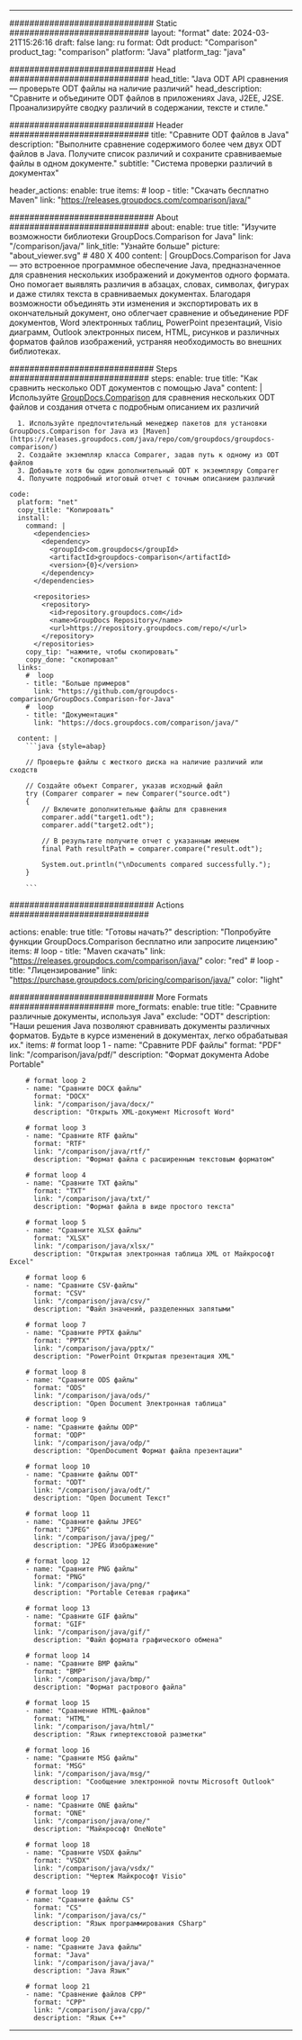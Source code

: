 
---
############################# Static ############################
layout: "format"
date:  2024-03-21T15:26:16
draft: false
lang: ru
format: Odt
product: "Comparison"
product_tag: "comparison"
platform: "Java"
platform_tag: "java"

############################# Head ############################
head_title: "Java ODT API сравнения — проверьте ODT файлы на наличие различий"
head_description: "Сравните и объедините ODT файлов в приложениях Java, J2EE, J2SE. Проанализируйте сводку различий в содержании, тексте и стиле."

############################# Header ############################
title: "Сравните ODT файлов в Java" 
description: "Выполните сравнение содержимого более чем двух ODT файлов в Java. Получите список различий и сохраните сравниваемые файлы в одном документе."
subtitle: "Система проверки различий в документах" 

header_actions:
  enable: true
  items:
    #  loop
    - title: "Скачать бесплатно Maven"
      link: "https://releases.groupdocs.com/comparison/java/"
      
############################# About ############################
about:
    enable: true
    title: "Изучите возможности библиотеки GroupDocs.Comparison for Java"
    link: "/comparison/java/"
    link_title: "Узнайте больше"
    picture: "about_viewer.svg" # 480 X 400
    content: |
       GroupDocs.Comparison for Java — это встроенное программное обеспечение Java, предназначенное для сравнения нескольких изображений и документов одного формата. Оно помогает выявлять различия в абзацах, словах, символах, фигурах и даже стилях текста в сравниваемых документах. Благодаря возможности объединять эти изменения и экспортировать их в окончательный документ, оно облегчает сравнение и объединение PDF документов, Word электронных таблиц, PowerPoint презентаций, Visio диаграмм, Outlook электронных писем, HTML, рисунков и различных форматов файлов изображений, устраняя необходимость во внешних библиотеках.

############################# Steps ############################
steps:
    enable: true
    title: "Как сравнить несколько ODT документов с помощью Java"
    content: |
      Используйте [GroupDocs.Comparison](https://products.groupdocs.com/comparison/java/) для сравнения нескольких ODT файлов и создания отчета с подробным описанием их различий
      
      1. Используйте предпочтительный менеджер пакетов для установки GroupDocs.Comparison for Java из [Maven](https://releases.groupdocs.com/java/repo/com/groupdocs/groupdocs-comparison/)
      2. Создайте экземпляр класса Comparer, задав путь к одному из ODT файлов
      3. Добавьте хотя бы один дополнительный ODT к экземпляру Comparer
      4. Получите подробный итоговый отчет с точным описанием различий
   
    code:
      platform: "net"
      copy_title: "Копировать"
      install:
        command: |
          <dependencies>
            <dependency>
              <groupId>com.groupdocs</groupId>
              <artifactId>groupdocs-comparison</artifactId>
              <version>{0}</version>
            </dependency>
          </dependencies>

          <repositories>
            <repository>
              <id>repository.groupdocs.com</id>
              <name>GroupDocs Repository</name>
              <url>https://repository.groupdocs.com/repo/</url>
            </repository>
          </repositories>
        copy_tip: "нажмите, чтобы скопировать"
        copy_done: "скопировал"
      links:
        #  loop
        - title: "Больше примеров"
          link: "https://github.com/groupdocs-comparison/GroupDocs.Comparison-for-Java"
        #  loop
        - title: "Документация"
          link: "https://docs.groupdocs.com/comparison/java/"
          
      content: |
        ```java {style=abap}

        // Проверьте файлы с жесткого диска на наличие различий или сходств

        // Создайте объект Comparer, указав исходный файл
        try (Comparer comparer = new Comparer("source.odt") 
        {
            // Включите дополнительные файлы для сравнения
        	comparer.add("target1.odt");
            comparer.add("target2.odt");

            // В результате получите отчет с указанным именем
            final Path resultPath = comparer.compare("result.odt"); 

            System.out.println("\nDocuments compared successfully.");
        }
        
        ```            

############################# Actions ############################

actions:
  enable: true
  title: "Готовы начать?"
  description: "Попробуйте функции GroupDocs.Comparison бесплатно или запросите лицензию"
  items:
    #  loop
    - title: "Maven скачать"
      link: "https://releases.groupdocs.com/comparison/java/"
      color: "red"
        #  loop
    - title: "Лицензирование"
      link: "https://purchase.groupdocs.com/pricing/comparison/java/"
      color: "light"


############################# More Formats #####################
more_formats:
    enable: true
    title: "Сравните различные документы, используя Java"
    exclude: "ODT"
    description: "Наши решения Java позволяют сравнивать документы различных форматов. Будьте в курсе изменений в документах, легко обрабатывая их."
    items: 
        # format loop 1
        - name: "Сравните PDF файлы"
          format: "PDF"
          link: "/comparison/java/pdf/"
          description: "Формат документа Adobe Portable"

        # format loop 2
        - name: "Сравните DOCX файлы"
          format: "DOCX"
          link: "/comparison/java/docx/"
          description: "Открыть XML-документ Microsoft Word"

        # format loop 3
        - name: "Сравните RTF файлы"
          format: "RTF"
          link: "/comparison/java/rtf/"
          description: "Формат файла с расширенным текстовым форматом"

        # format loop 4
        - name: "Сравните TXT файлы"
          format: "TXT"
          link: "/comparison/java/txt/"
          description: "Формат файла в виде простого текста"

        # format loop 5
        - name: "Сравните XLSX файлы"
          format: "XLSX"
          link: "/comparison/java/xlsx/"
          description: "Открытая электронная таблица XML от Майкрософт Excel"

        # format loop 6
        - name: "Сравните CSV-файлы"
          format: "CSV"
          link: "/comparison/java/csv/"
          description: "Файл значений, разделенных запятыми"

        # format loop 7
        - name: "Сравните PPTX файлы"
          format: "PPTX"
          link: "/comparison/java/pptx/"
          description: "PowerPoint Открытая презентация XML"

        # format loop 8
        - name: "Сравните ODS файлы"
          format: "ODS"
          link: "/comparison/java/ods/"
          description: "Open Document Электронная таблица"

        # format loop 9
        - name: "Сравните файлы ODP"
          format: "ODP"
          link: "/comparison/java/odp/"
          description: "OpenDocument Формат файла презентации"

        # format loop 10
        - name: "Сравните файлы ODT"
          format: "ODT"
          link: "/comparison/java/odt/"
          description: "Open Document Текст"

        # format loop 11
        - name: "Сравните файлы JPEG"
          format: "JPEG"
          link: "/comparison/java/jpeg/"
          description: "JPEG Изображение"

        # format loop 12
        - name: "Сравните PNG файлы"
          format: "PNG"
          link: "/comparison/java/png/"
          description: "Portable Сетевая графика"

        # format loop 13
        - name: "Сравните GIF файлы"
          format: "GIF"
          link: "/comparison/java/gif/"
          description: "Файл формата графического обмена"

        # format loop 14
        - name: "Сравните BMP файлы"
          format: "BMP"
          link: "/comparison/java/bmp/"
          description: "Формат растрового файла"

        # format loop 15
        - name: "Сравнение HTML-файлов"
          format: "HTML"
          link: "/comparison/java/html/"
          description: "Язык гипертекстовой разметки"

        # format loop 16
        - name: "Сравните MSG файлы"
          format: "MSG"
          link: "/comparison/java/msg/"
          description: "Сообщение электронной почты Microsoft Outlook"

        # format loop 17
        - name: "Сравните ONE файлы"
          format: "ONE"
          link: "/comparison/java/one/"
          description: "Майкрософт OneNote"

        # format loop 18
        - name: "Сравните VSDX файлы"
          format: "VSDX"
          link: "/comparison/java/vsdx/"
          description: "Чертеж Майкрософт Visio"

        # format loop 19
        - name: "Сравните файлы CS"
          format: "CS"
          link: "/comparison/java/cs/"
          description: "Язык программирования CSharp"

        # format loop 20
        - name: "Сравните Java файлы"
          format: "Java"
          link: "/comparison/java/java/"
          description: "Java Язык"
          
        # format loop 21
        - name: "Сравнение файлов CPP"
          format: "CPP"
          link: "/comparison/java/cpp/"
          description: "Язык C++"
---